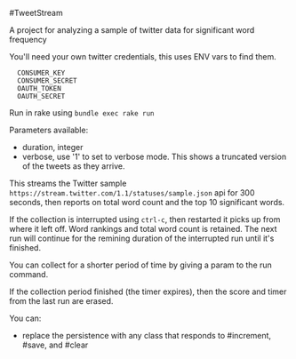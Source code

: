 #TweetStream

A project for analyzing a sample of twitter data for significant word frequency

You'll need your own twitter credentials, this uses ENV vars to find them.

```
  CONSUMER_KEY
  CONSUMER_SECRET
  OAUTH_TOKEN
  OAUTH_SECRET
```

Run in rake using `bundle exec rake run`

Parameters available:
- duration, integer
- verbose, use '1' to set to verbose mode. This shows a truncated version of the tweets as they arrive.


This streams the Twitter sample `https://stream.twitter.com/1.1/statuses/sample.json` api for 300 seconds, then reports on total word count and the top 10 significant words.

If the collection is interrupted using `ctrl-c`, then restarted it picks up from where it left off. Word rankings and total word count is retained. The next run will continue for the remining duration of the interrupted run until it's finished. 

You can collect for a shorter period of time by giving a param to the run command. 

If the collection period finished (the timer expires), then the score and timer from the last run are erased. 


You can:
 
- replace the persistence with any class that responds to #increment, #save, and #clear
